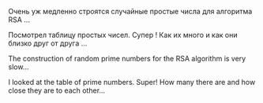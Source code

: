 Очень уж медленно строятся случайные простые числа для алгоритма RSA ...

Посмотрел таблицу простых чисел. Супер ! Как их много и как они близко друг от друга ...

The construction of random prime numbers for the RSA algorithm is very slow...

I looked at the table of prime numbers. Super! How many there are and how close they are to each other...
